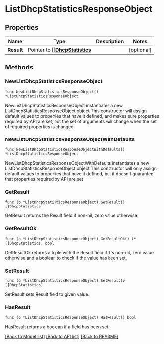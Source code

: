 # ListDhcpStatisticsResponseObject

## Properties

Name | Type | Description | Notes
------------ | ------------- | ------------- | -------------
**Result** | Pointer to [**[]DhcpStatistics**](DhcpStatistics.md) |  | [optional] 

## Methods

### NewListDhcpStatisticsResponseObject

`func NewListDhcpStatisticsResponseObject() *ListDhcpStatisticsResponseObject`

NewListDhcpStatisticsResponseObject instantiates a new ListDhcpStatisticsResponseObject object
This constructor will assign default values to properties that have it defined,
and makes sure properties required by API are set, but the set of arguments
will change when the set of required properties is changed

### NewListDhcpStatisticsResponseObjectWithDefaults

`func NewListDhcpStatisticsResponseObjectWithDefaults() *ListDhcpStatisticsResponseObject`

NewListDhcpStatisticsResponseObjectWithDefaults instantiates a new ListDhcpStatisticsResponseObject object
This constructor will only assign default values to properties that have it defined,
but it doesn't guarantee that properties required by API are set

### GetResult

`func (o *ListDhcpStatisticsResponseObject) GetResult() []DhcpStatistics`

GetResult returns the Result field if non-nil, zero value otherwise.

### GetResultOk

`func (o *ListDhcpStatisticsResponseObject) GetResultOk() (*[]DhcpStatistics, bool)`

GetResultOk returns a tuple with the Result field if it's non-nil, zero value otherwise
and a boolean to check if the value has been set.

### SetResult

`func (o *ListDhcpStatisticsResponseObject) SetResult(v []DhcpStatistics)`

SetResult sets Result field to given value.

### HasResult

`func (o *ListDhcpStatisticsResponseObject) HasResult() bool`

HasResult returns a boolean if a field has been set.


[[Back to Model list]](../README.md#documentation-for-models) [[Back to API list]](../README.md#documentation-for-api-endpoints) [[Back to README]](../README.md)


